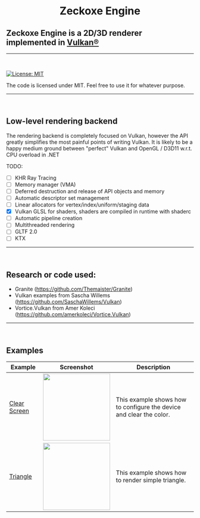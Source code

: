 
<h1 align="center">
   Zeckoxe Engine
  <br>
  
  ##               Zeckoxe Engine is a 2D/3D renderer implemented in [Vulkan®](https://www.khronos.org/vulkan/)
  
</h1>

<hr>


<br>

[![License: MIT](https://img.shields.io/badge/License-MIT-yellow.svg)](https://github.com/Zeckoxe/Zeckoxe-Engine/blob/master/LICENSE)

The code is licensed under MIT. Feel free to use it for whatever purpose.

<hr>
<br>



## Low-level rendering backend

The rendering backend is completely focused on Vulkan, however the API greatly simplifies the most painful points of writing Vulkan. It is likely to be a happy medium ground between "perfect" Vulkan and OpenGL / D3D11 w.r.t. CPU overload in .NET

TODO:

- [ ] KHR Ray Tracing
- [ ] Memory manager (VMA)
- [ ] Deferred destruction and release of API objects and memory
- [ ] Automatic descriptor set management
- [ ] Linear allocators for vertex/index/uniform/staging data
- [x] Vulkan GLSL for shaders, shaders are compiled in runtime with shaderc
- [ ] Automatic pipeline creation
- [ ] Multithreaded rendering
- [ ] GLTF 2.0
- [ ] KTX

<hr>
<br>

## Research or code used:
- Granite (<https://github.com/Themaister/Granite>)
- Vulkan examples from Sascha Willems (<https://github.com/SaschaWillems/Vulkan>)
- Vortice.Vulkan from Amer Koleci (<https://github.com/amerkoleci/Vortice.Vulkan>)

<hr>
<br>

## Examples

| Example   | Screenshot  | Description          |
|---------------|-------------|----------------------|
| [Clear Screen](https://github.com/Zeckoxe/Zeckoxe-Engine/tree/master/Src/01-ClearScreen) | <img src="https://github.com/Zeckoxe/Zeckoxe-Engine/blob/master/Screenshots/01.PNG" width=180> | This example shows how to configure the device and clear the color. |
| [Triangle](https://github.com/Zeckoxe/Zeckoxe-Engine/tree/master/Src/01-ClearScreen) |  <img src="https://github.com/Zeckoxe/Zeckoxe-Engine/blob/master/Screenshots/02.PNG" width=180> | This example shows how to render simple triangle.  |






